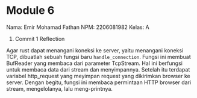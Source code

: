 # Module 6

Nama: Emir Mohamad Fathan
NPM: 2206081982
Kelas: A

1. Commit 1 Reflection

Agar rust dapat menangani koneksi ke server, yaitu menangani koneksi TCP, dibuatlah sebuah fungsi baru `handle_connection`. Fungsi ini membuat BufReader yang membaca dari parameter TcpStream. Hal ini berfungsi untuk membaca data dari stream dan menyimpannya. Setelah itu terdapat variabel http_request yang meyimpan request yang dikirimkan browser ke server. Dengan begitu, fungsi ini membaca permintaan HTTP browser dari stream, mengelolanya, lalu meng-printnya.